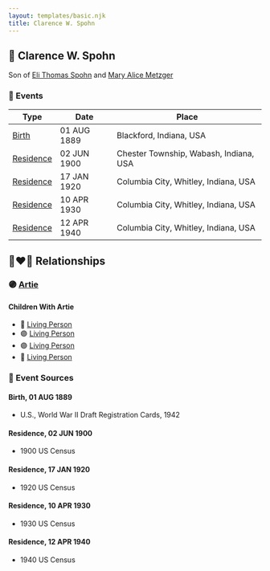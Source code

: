 ```yaml
---
layout: templates/basic.njk
title: Clarence W. Spohn
---
```

## 🔵 Clarence W. Spohn

Son of [Eli Thomas Spohn](/people/9/9010973) and [Mary Alice Metzger](/people/3/36824832)

### 📆 Events

Type | Date | Place
------ | ------ | ------
[Birth](#event-0) | 01 AUG 1889 | Blackford, Indiana, USA
[Residence](#event-1) | 02 JUN 1900 | Chester Township, Wabash, Indiana, USA
[Residence](#event-2) | 17 JAN 1920 | Columbia City, Whitley, Indiana, USA
[Residence](#event-3) | 10 APR 1930 | Columbia City, Whitley, Indiana, USA
[Residence](#event-4) | 12 APR 1940 | Columbia City, Whitley, Indiana, USA

## 👩‍❤️‍👨 Relationships

### 🟣 [Artie ](/people/4/49074271)

#### Children With Artie
* 🔵 [Living Person](/people/1/19086370)
* 🟣 [Living Person](/people/3/31480000)
* 🟣 [Living Person](/people/4/43811338)
* 🔵 [Living Person](/people/9/93500756)
### 📰 Event Sources

#### <a id="event-0"></a> Birth, 01 AUG 1889
* U.S., World War II Draft Registration Cards, 1942

#### <a id="event-1"></a> Residence, 02 JUN 1900
* 1900 US Census

#### <a id="event-2"></a> Residence, 17 JAN 1920
* 1920 US Census

#### <a id="event-3"></a> Residence, 10 APR 1930
* 1930 US Census

#### <a id="event-4"></a> Residence, 12 APR 1940
* 1940 US Census